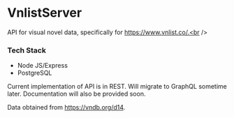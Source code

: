 # VnlistServer

API for visual novel data, specifically for https://www.vnlist.co/.<br />

### Tech Stack
* Node JS/Express
* PostgreSQL

Current implementation of API is in REST. Will migrate to GraphQL sometime later. 
Documentation will also be provided soon.<br />

Data obtained from https://vndb.org/d14.
